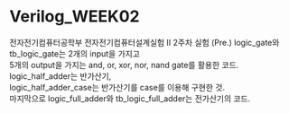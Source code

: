 # Verilog_WEEK02
전자전기컴퓨터공학부 전자전기컴퓨터설계실험 II 2주차 실험 (Pre.)
logic_gate와 tb_logic_gate는 2개의 input을 가지고<br/>
5개의 output을 가지는 and, or, xor, nor, nand gate를 활용한 코드.<br/>
logic_half_adder는 반가산기,<br/>
logic_half_adder_case는 반가산기를 case를 이용해 구현한 것.<br/>
마지막으로 logic_full_adder와 tb_logic_full_adder는 전가산기의 코드.
